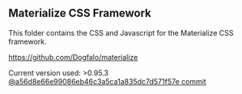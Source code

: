 ## Materialize CSS Framework

This folder contains the CSS and Javascript for the Materialize CSS framework.

https://github.com/Dogfalo/materialize

Current version used: >0.95.3 [@a56d8e66e99086eb46c3a5ca1a835dc7d571f57e commit](https://github.com/Dogfalo/materialize/commit/a56d8e66e99086eb46c3a5ca1a835dc7d571f57e)